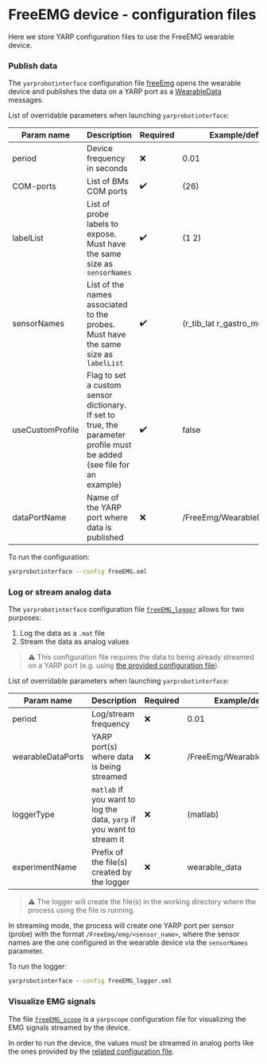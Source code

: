 # FreeEMG device - configuration files

Here we store YARP configuration files to use the FreeEMG wearable device.

### Publish data

The `yarprobotinterface` configuration file [freeEmg](freeEmg.xml) opens the wearable device and publishes the data on a YARP port as a [WearableData](https://github.com/robotology/wearables/blob/a3a20863161e755f55277f204ca206764c3ed5f0/msgs/thrift/WearableData.thrift) messages. 

List of overridable parameters when launching `yarprobotinterface`:

| Param name | Description |Required | Example/default | 
|-------|---|----|------|
| period  | Device frequency in seconds | :x: | 0.01|
| COM-ports | List of BMs COM ports| :heavy_check_mark: | (26) |
| labelList | List of probe labels to expose. Must have the same size as `sensorNames` | :heavy_check_mark: | (1 2) |
| sensorNames | List of the names associated to the probes. Must have the same size as `labelList` | :heavy_check_mark: | (r_tib_lat r_gastro_med) |
| useCustomProfile | Flag to set a custom sensor dictionary. If set to true, the parameter profile must be added (see file for an example) | :heavy_check_mark: | false |
| dataPortName | Name of the YARP port where data is published | :x: | /FreeEmg/WearableData/data:o | 

To run the configuration:

```bat
yarprobotinterface --config freeEMG.xml
```

### Log or stream analog data

The `yarprobotinterface` configuration file [`freeEMG_logger`](freeEMG_logger.xml) allows for two purposes:

1. Log the data as a `.mat` file 
2. Stream the data as analog values

>:warning: This configuration file requires the data to being already streamed on a YARP port (e.g. using [the provided configuration file](#publish-data)).

List of overridable parameters when launching `yarprobotinterface`:

| Param name | Description |Required | Example/default | 
|-------|---|----|------|
| period  | Log/stream frequency | :x: | 0.01 |
| wearableDataPorts | YARP port(s) where data is being streamed | :x: | /FreeEmg/WearableData/data:o |
| loggerType | `matlab` if you want to log the data, `yarp` if you want to stream it | :x: | (matlab) |
| experimentName| Prefix of the file(s) created by the logger | :x: |  wearable_data |

>:warning: The logger will create the file(s) in the working directory where the process using the file is running.

In streaming mode, the process will create one YARP port per sensor (probe) with the format `/FreeEmg/emg/<sensor_name>`, where the sensor names are the one configured in the wearable device via the `sensorNames` parameter.

To run the logger:

```bat
yarprobotinterface --config freeEMG_logger.xml
```

### Visualize EMG signals

The file [`freeEMG_scope`](freeEMG_scope.xml) is a `yarpscope` configuration file for visualizing the EMG signals streamed by the device.

In order to run the device, the values must be streamed in analog ports like the ones provided by the [related configuration file](#log-or-stream-analog-data).

